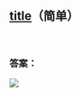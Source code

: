 ## [title](url)（简单）





<br/>

### 答案：









 ![](https://img-blog.csdnimg.cn/20200807155236311.png)

####   
